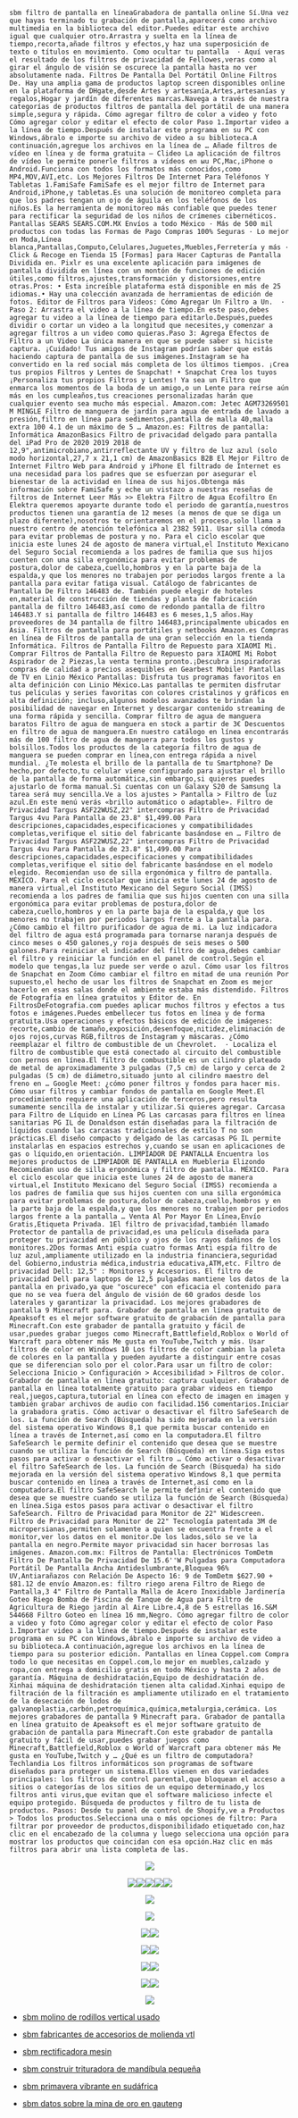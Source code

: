 
```
sbm filtro de pantalla en líneaGrabadora de pantalla online Sí.Una vez que hayas terminado tu grabación de pantalla,aparecerá como archivo multimedia en la biblioteca del editor.Puedes editar este archivo igual que cualquier otro.Arrastra y suelta en la línea de tiempo,recorta,añade filtros y efectos,y haz una superposición de texto o títulos en movimiento. Como ocultar tu pantalla  · Aquí veras el resultado de los filtros de privacidad de Fellowes,veras como al girar el ángulo de visión se oscurece la pantalla hasta no ver absolutamente nada. Filtros De Pantalla Del Portátil Online Filtros De. Hay una amplia gama de productos laptop screen disponibles online en la plataforma de DHgate,desde Artes y artesanía,Artes,artesanías y regalos,Hogar y jardín de diferentes marcas.Navega a través de nuestra categorías de productos filtros de pantalla del portátil de una manera simple,segura y rápida. Cómo agregar filtro de color a video y foto Cómo agregar color y editar el efecto de color Paso 1.Importar video a la línea de tiempo.Después de instalar este programa en su PC con Windows,ábralo e importe su archivo de video a su biblioteca.A continuación,agregue los archivos en la línea de … Añade filtros de vídeo en línea y de forma gratuita — Clideo La aplicación de filtros de vídeo le permite ponerle filtros a vídeos en ыu PC,Mac,iPhone o Android.Funciona con todos los formatos más conocidos,como MP4,MOV,AVI,etc. Los Mejores Filtros De Internet Para Teléfonos Y Tabletas 1.FamiSafe FamiSafe es el mejor filtro de Internet para Android,iPhone,y tabletas.Es una solución de monitoreo completa para que los padres tengan un ojo de águila en los teléfonos de los niños.Es la herramienta de monitoreo más confiable que puedes tener para rectificar la seguridad de los niños de crímenes cibernéticos. Pantallas SEARS SEARS.COM.MX Envíos a todo México · Más de 500 mil productos con todas las Formas de Pago Compras 100% Seguras · Lo mejor en Moda,Línea blanca,Pantallas,Computo,Celulares,Juguetes,Muebles,Ferretería y más · Click & Recoge en Tienda 15 [Formas] para Hacer Capturas de Pantalla Dividida en. Pixlr es una excelente aplicación para imágenes de pantalla dividida en línea con un montón de funciones de edición útiles,como filtros,ajustes,transformación y distorsiones,entre otras.Pros: • Esta increíble plataforma está disponible en más de 25 idiomas.• Hay una colección avanzada de herramientas de edición de fotos. Editor de Filtros para Videos: Cómo Agregar Un Filtro a Un.  · Paso 2: Arrastra el video a la línea de tiempo.En este paso,debes agregar tu video a la línea de tiempo para editarlo.Después,puedes dividir o cortar un video a la longitud que necesites,y comenzar a agregar filtros a un video como quieras.Paso 3: Agrega Efectos de Filtro a un Video La única manera en que se puede saber si hiciste captura. ¡Cuidado! Tus amigos de Instagram podrían saber que estás haciendo captura de pantalla de sus imágenes.Instagram se ha convertido en la red social más completa de los últimos tiempos. ¡Crea tus propios Filtros y Lentes de Snapchat! • Snapchat Crea los tuyos ¡Personaliza tus propios Filtros y Lentes! Ya sea un Filtro que enmarca los momentos de la boda de un amigo,o un Lente para reírse aún más en los cumpleaños,tus creaciones personalizadas harán que cualquier evento sea mucho más especial. Amazon.com: Jetec AGM73269501 M MINGLE Filtro de manguera de jardín para agua de entrada de lavado a presión,filtro en línea para sedimentos,pantalla de malla 40,malla extra 100 4.1 de un máximo de 5 … Amazon.es: Filtros de pantalla: Informática AmazonBasics Filtro de privacidad delgado para pantalla del iPad Pro de 2020 2019 2018 de 12,9",antimicrobiano,antirreflectante UV y filtro de luz azul (solo modo horizontal,27,7 x 21,1 cm) de AmazonBasics B2B El Mejor Filtro de Internet Filtro Web para Android y iPhone El filtrado de Internet es una necesidad para los padres que se esfuerzan por asegurar el bienestar de la actividad en línea de sus hijos.Obtenga más información sobre FamiSafe y eche un vistazo a nuestras reseñas de filtros de Internet Leer Más >> Elektra Filtro de Agua Ecofiltro En Elektra queremos apoyarte durante todo el periodo de garantía,nuestros productos tienen una garantía de 12 meses (a menos de que se diga un plazo diferente),nosotros te orientaremos en el proceso,solo llama a nuestro centro de atención telefónica al 2382 5911. Usar silla cómoda para evitar problemas de postura y no. Para el ciclo escolar que inicia este lunes 24 de agosto de manera virtual,el Instituto Mexicano del Seguro Social recomienda a los padres de familia que sus hijos cuenten con una silla ergonómica para evitar problemas de postura,dolor de cabeza,cuello,hombros y en la parte baja de la espalda,y que los menores no trabajen por periodos largos frente a la pantalla para evitar fatiga visual. Catálogo de fabricantes de Pantalla De Filtro 146483 de. También puede elegir de hoteles en,material de construcción de tiendas y planta de fabricación pantalla de filtro 146483,así como de redondo pantalla de filtro 146483.Y si pantalla de filtro 146483 es 6 meses,1,5 años.Hay proveedores de 34 pantalla de filtro 146483,principalmente ubicados en Asia. Filtros de pantalla para portátiles y netbooks Amazon.es Compras en línea de Filtros de pantalla de una gran selección en la tienda Informática. Filtros de Pantalla Filtro de Repuesto para XIAOMI Mi. Comprar Filtros de Pantalla Filtro de Repuesto para XIAOMI Mi Robot Aspirador de 2 Piezas,la venta termina pronto.¡Descubra inspiradoras compras de calidad a precios asequibles en Gearbest Mobile! Pantallas de TV en Linio México Pantallas: Disfruta tus programas favoritos en alta definición con Linio México.Las pantallas te permiten disfrutar tus películas y series favoritas con colores cristalinos y gráficos en alta definición; incluso,algunos modelos avanzados te brindan la posibilidad de navegar en Internet y descargar contenido streaming de una forma rápida y sencilla. Comprar filtro de agua de manguera baratos Filtro de agua de manguera en stock a partir de 3€ Descuentos en filtro de agua de manguera.En nuestro catálogo en línea encontrarás más de 100 filtro de agua de manguera para todos los gustos y bolsillos.Todos los productos de la categoría filtro de agua de manguera se pueden comprar en línea,con entrega rápida a nivel mundial. ¿Te molesta el brillo de la pantalla de tu Smartphone? De hecho,por defecto,tu celular viene configurado para ajustar el brillo de la pantalla de forma automática,sin embargo,si quieres puedes ajustarlo de forma manual.Si cuentas con un Galaxy S20 de Samsung la tarea será muy sencilla.Ve a los ajustes > Pantalla > Filtro de luz azul.En este menú verás «brillo automático o adaptable». Filtro de Privacidad Targus ASF22WUSZ,22" intercompras Filtro de Privacidad Targus 4vu Para Pantalla de 23.8" $1,499.00 Para descripciones,capacidades,especificaciones y compatibilidades completas,verifique el sitio del fabricante basándose en … Filtro de Privacidad Targus ASF22WUSZ,22" intercompras Filtro de Privacidad Targus 4vu Para Pantalla de 23.8" $1,499.00 Para descripciones,capacidades,especificaciones y compatibilidades completas,verifique el sitio del fabricante basándose en el modelo elegido. Recomiendan uso de silla ergonómica y filtro de pantalla. MÉXICO. Para el ciclo escolar que inicia este lunes 24 de agosto de manera virtual,el Instituto Mexicano del Seguro Social (IMSS) recomienda a los padres de familia que sus hijos cuenten con una silla ergonómica para evitar problemas de postura,dolor de cabeza,cuello,hombros y en la parte baja de la espalda,y que los menores no trabajen por periodos largos frente a la pantalla para. ¿Cómo cambio el filtro purificador de agua de mi. La luz indicadora del filtro de agua está programada para tornarse naranja después de cinco meses o 450 galones,y roja después de seis meses o 500 galones.Para reiniciar el indicador del filtro de agua,debes cambiar el filtro y reiniciar la función en el panel de control.Según el modelo que tengas,la luz puede ser verde o azul. Cómo usar los filtros de Snapchat en Zoom Cómo cambiar el filtro en mitad de una reunión Por supuesto,el hecho de usar los filtros de Snapchat en Zoom es mejor hacerlo en esas salas donde el ambiente estaba más distendido. Filtros de Fotografía en línea gratuitos y Editor de. En FiltrosDeFotografia.com puedes aplicar muchos filtros y efectos a tus fotos e imágenes.Puedes embellecer tus fotos en línea y de forma gratuita.Usa operaciones y efectos básicos de edición de imágenes: recorte,cambio de tamaño,exposición,desenfoque,nitidez,eliminación de ojos rojos,curvas RGB,filtros de Instagram y máscaras. ¿Cómo reemplazar el filtro de combustible de un Chevrolet.  · Localiza el filtro de combustible que está conectado al circuito del combustible con pernos en línea.El filtro de combustible es un cilindro plateado de metal de aproximadamente 3 pulgadas (7,5 cm) de largo y cerca de 2 pulgadas (5 cm) de diámetro,situado junto al cilindro maestro del freno en … Google Meet: ¿cómo poner filtros y fondos para hacer mis. Cómo usar filtros y cambiar fondos de pantalla en Google Meet.El procedimiento requiere una aplicación de terceros,pero resulta sumamente sencilla de instalar y utilizar.Si quieres agregar. Carcasa para Filtro de Líquido en Línea PG Las carcasas para filtros en línea sanitarias PG IL de Donaldson están diseñadas para la filtración de líquidos cuando las carcasas tradicionales de estilo T no son prácticas.El diseño compacto y delgado de las carcasas PG IL permite instalarlas en espacios estrechos y,cuando se usan en aplicaciones de gas o líquido,en orientación. LIMPIADOR DE PANTALLA Encuentra los mejores productos de LIMPIADOR DE PANTALLA en Muebleria Elizondo Recomiendan uso de silla ergonómica y filtro de pantalla. MÉXICO. Para el ciclo escolar que inicia este lunes 24 de agosto de manera virtual,el Instituto Mexicano del Seguro Social (IMSS) recomienda a los padres de familia que sus hijos cuenten con una silla ergonómica para evitar problemas de postura,dolor de cabeza,cuello,hombros y en la parte baja de la espalda,y que los menores no trabajen por periodos largos frente a la pantalla … Venta Al Por Mayor En Línea,Envío Gratis,Etiqueta Privada. 1El filtro de privacidad,también llamado Protector de pantalla de privacidad,es una película diseñada para proteger tu privacidad en público y ojos de los rayos dañinos de los monitores.2Dos formas Anti espía cuatro formas Anti espía filtro de luz azul,ampliamente utilizado en la industria financiera,seguridad del Gobierno,industria médica,industria educativa,ATM,etc. Filtro de privacidad Dell: 12,5" : Monitores y Accesorios. El filtro de privacidad Dell para laptops de 12,5 pulgadas mantiene los datos de la pantalla en privado,ya que "oscurece" con eficacia el contenido para que no se vea fuera del ángulo de visión de 60 grados desde los laterales y garantizar la privacidad. Los mejores grabadores de pantalla 9 Minecraft para. Grabador de pantalla en línea gratuito de Apeaksoft es el mejor software gratuito de grabación de pantalla para Minecraft.Con este grabador de pantalla gratuito y fácil de usar,puedes grabar juegos como Minecraft,Battlefield,Roblox o World of Warcraft para obtener más Me gusta en YouTube,Twitch y más. Usar filtros de color en Windows 10 Los filtros de color cambian la paleta de colores en la pantalla y pueden ayudarte a distinguir entre cosas que se diferencian solo por el color.Para usar un filtro de color: Selecciona Inicio > Configuración > Accesibilidad > Filtros de color. Grabador de pantalla en línea gratuito: captura cualquier. Grabador de pantalla en línea totalmente gratuito para grabar videos en tiempo real,juegos,captura,tutorial en línea con efecto de imagen en imagen y también grabar archivos de audio con facilidad.156 comentarios.Iniciar la grabadora gratis. Cómo activar o desactivar el filtro SafeSearch de los. La función de Search (Búsqueda) ha sido mejorada en la versión del sistema operativo Windows 8,1 que permita buscar contenido en línea a través de Internet,así como en la computadora.El filtro SafeSearch le permite definir el contenido que desea que se muestre cuando se utiliza la función de Search (Búsqueda) en línea.Siga estos pasos para activar o desactivar el filtro … Cómo activar o desactivar el filtro SafeSearch de los. La función de Search (Búsqueda) ha sido mejorada en la versión del sistema operativo Windows 8,1 que permita buscar contenido en línea a través de Internet,así como en la computadora.El filtro SafeSearch le permite definir el contenido que desea que se muestre cuando se utiliza la función de Search (Búsqueda) en línea.Siga estos pasos para activar o desactivar el filtro SafeSearch. Filtro de Privacidad para Monitor de 22" Widescreen. Filtro de Privacidad para Monitor de 22" Tecnología patentada 3M de micropersianas,permiten solamente a quien se encuentra frente a el monitor,ver los datos en el monitor.De los lados,sólo se ve la pantalla en negro.Permite mayor privacidad sin hacer borrosas las imágenes. Amazon.com.mx: Filtros de Pantalla: Electrónicos TomDetm Filtro De Pantalla De Privacidad De 15.6''W Pulgadas para Computadora Portátil De Pantalla Ancha Antideslumbrante,Bloquea 96% UV,Antiarañazos con Relación De Aspecto 16: 9 de TomDetm $627.90 + $81.12 de envío Amazon.es: filtro riego arena Filtro de Riego de Pantalla,3 4" Filtro de Pantalla Malla de Acero Inoxidable Jardinería Goteo Riego Bomba de Piscina de Tanque de Agua para Filtro de Agricultura de Riego jardín al Aire Libre.4,8 de 5 estrellas 16.S&M 544668 Filtro Goteo en línea 16 mm,Negro. Cómo agregar filtro de color a video y foto Cómo agregar color y editar el efecto de color Paso 1.Importar video a la línea de tiempo.Después de instalar este programa en su PC con Windows,ábralo e importe su archivo de video a su biblioteca.A continuación,agregue los archivos en la línea de tiempo para su posterior edición. Pantallas en línea Coppel.com Compra todo lo que necesitas en Coppel.com,lo mejor en muebles,calzado y ropa,con entrega a domicilio gratis en todo México y hasta 2 años de garantía. Máquina de deshidratación,Equipo de deshidratación de. Xinhai máquina de deshidratación tienen alta calidad.Xinhai equipo de filtración de la filtración es ampliamente utilizado en el tratamiento de la desecación de lodos de galvanoplastia,carbón,petroquímica,química,metalurgia,cerámica. Los mejores grabadores de pantalla 9 Minecraft para. Grabador de pantalla en línea gratuito de Apeaksoft es el mejor software gratuito de grabación de pantalla para Minecraft.Con este grabador de pantalla gratuito y fácil de usar,puedes grabar juegos como Minecraft,Battlefield,Roblox o World of Warcraft para obtener más Me gusta en YouTube,Twitch y … ¿Qué es un filtro de computadora? Techlandia Los filtros informáticos son programas de software diseñados para proteger un sistema.Ellos vienen en dos variedades principales: los filtros de control parental,que bloquean el acceso a sitios o categorías de los sitios de un equipo determinado,y los filtros anti virus,que evitan que el software malicioso infecte el equipo protegido. Búsqueda de productos y filtro de tu lista de productos. Pasos: Desde tu panel de control de Shopify,ve a Productos > Todos los productos.Selecciona una o más opciones de filtro: Para filtrar por proveedor de productos,disponibilidado etiquetado con,haz clic en el encabezado de la columna y luego selecciona una opción para mostrar los productos que coincidan con esa opción.Haz clic en más filtros para abrir una lista completa de las. 
```

<div align="center">

<a href="https://es-crusher.shibang-china.com/github&k=sbm+filtro+de+pantalla+en+l%C3%ADnea"><img src="https://static.shibang-china.com/es/crusher/logo.jpg"></a>

<a href="https://es-crusher.shibang-china.com/github&k=sbm+filtro+de+pantalla+en+l%C3%ADnea"><img src="https://static.shibang-china.com/es/crusher/index.jpg"></a><a href="https://es-crusher.shibang-china.com/material.htmlgithub&k=sbm+filtro+de+pantalla+en+l%C3%ADnea"><img src="https://static.shibang-china.com/es/crusher/material.jpg"></a><a href="https://es-crusher.shibang-china.com/application.htmlgithub&k=sbm+filtro+de+pantalla+en+l%C3%ADnea"><img src="https://static.shibang-china.com/es/crusher/application.jpg"></a><a href="https://es-crusher.shibang-china.com/aboutus.htmlgithub&k=sbm+filtro+de+pantalla+en+l%C3%ADnea"><img src="https://static.shibang-china.com/es/crusher/aboutus.jpg"></a><a href="https://es-crusher.shibang-china.com/contact.htmlgithub&k=sbm+filtro+de+pantalla+en+l%C3%ADnea"><img src="https://static.shibang-china.com/es/crusher/contact.jpg"></a>

<a href="https://es-crusher.shibang-china.com/github&k=sbm+filtro+de+pantalla+en+l%C3%ADnea"><img src="https://static.shibang-china.com/es/crusher/banner.jpg"></a>

<a href="https://swt.shibang-china.com/github&k=sbm+filtro+de+pantalla+en+l%C3%ADnea"><img src="https://static.shibang-china.com/es/crusher/text.jpg"></a>

<a href="https://swt.shibang-china.com/github&k=sbm+filtro+de+pantalla+en+l%C3%ADnea"><img src="https://static.shibang-china.com/es/crusher/chat.jpg"></a><a href="https://es-crusher.shibang-china.com/contact.htmlgithub&k=sbm+filtro+de+pantalla+en+l%C3%ADnea"><img src="https://static.shibang-china.com/es/crusher/message.jpg"></a>

<a href="https://es-crusher.shibang-china.com/products/pe.htmlgithub&k=sbm+filtro+de+pantalla+en+l%C3%ADnea"><img src="https://static.shibang-china.com/es/crusher/pe.jpg"></a><a href="https://es-crusher.shibang-china.com/products/pf.htmlgithub&k=sbm+filtro+de+pantalla+en+l%C3%ADnea"><img src="https://static.shibang-china.com/es/crusher/pf.jpg"></a>

<a href="https://es-crusher.shibang-china.com/products/hpt.htmlgithub&k=sbm+filtro+de+pantalla+en+l%C3%ADnea"><img src="https://static.shibang-china.com/es/crusher/hpt.jpg"></a><a href="https://es-crusher.shibang-china.com/products/vsi.htmlgithub&k=sbm+filtro+de+pantalla+en+l%C3%ADnea"><img src="https://static.shibang-china.com/es/crusher/vsi.jpg"></a>

<a href="https://es-crusher.shibang-china.com/products/klv.htmlgithub&k=sbm+filtro+de+pantalla+en+l%C3%ADnea"><img src="https://static.shibang-china.com/es/crusher/klv.jpg"></a><a href="https://es-crusher.shibang-china.com/products/portable.htmlgithub&k=sbm+filtro+de+pantalla+en+l%C3%ADnea"><img src="https://static.shibang-china.com/es/crusher/portable.jpg"></a>

<a href="https://swt.shibang-china.com/github&k=sbm+filtro+de+pantalla+en+l%C3%ADnea"><img src="https://static.shibang-china.com/es/crusher/case.jpg"></a>

</div>


* [sbm molino de rodillos vertical usado](sbm%20molino%20de%20rodillos%20vertical%20usado.md)

* [sbm fabricantes de accesorios de molienda vtl](sbm%20fabricantes%20de%20accesorios%20de%20molienda%20vtl.md)

* [sbm rectificadora mesin](sbm%20rectificadora%20mesin.md)

* [sbm construir trituradora de mandíbula pequeña](sbm%20construir%20trituradora%20de%20mand%C3%ADbula%20peque%C3%B1a.md)

* [sbm primavera vibrante en sudáfrica](sbm%20primavera%20vibrante%20en%20sud%C3%A1frica.md)

* [sbm datos sobre la mina de oro en gauteng](sbm%20datos%20sobre%20la%20mina%20de%20oro%20en%20gauteng.md)